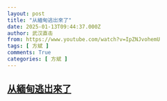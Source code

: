 ```yaml
---
layout: post
title: "从緬甸逃岀來了"
date: 2025-01-13T09:44:37.000Z
author: 武汉直击
from: https://www.youtube.com/watch?v=IpZNJvohemU
tags: [ 方斌 ]
comments: True
categories: [ 方斌 ]
---
```

<!--1736761477000-->
[从緬甸逃岀來了](https://www.youtube.com/watch?v=IpZNJvohemU)
------

<div>

</div>
